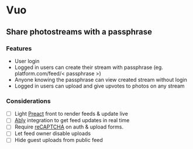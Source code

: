# Vuo
## Share photostreams with a passphrase

### Features
- User login
- Logged in users can create their stream with passphrase (eg. platform.com/feed/< passphrase >)
- Anyone knowing the passphrase can view created stream without login
- Logged in users can upload and give upvotes to photos on any stream

### Considerations
- [ ] Light [Preact](https://preactjs.com/) front to render feeds & update live
- [ ] [Ably](https://www.ably.io/) integration to get feed updates in real time
- [ ] Require [reCAPTCHA](https://www.google.com/recaptcha/about/) on auth & upload forms.
- [ ] Let feed owner disable uploads
- [ ] Hide guest uploads from public feed
